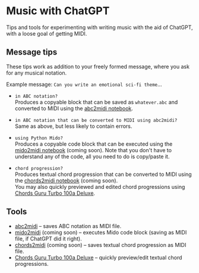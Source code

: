# Music with ChatGPT

Tips and tools for experimenting with writing music with the aid of ChatGPT, with a loose goal of getting MIDI.

## Message tips

These tips work as addition to your freely formed message, where you ask for any musical notation.

Example message: `Can you write an emotional sci-fi theme`...

- `in ABC notation?`<br>
Produces a copyable block that can be saved as `whatever.abc` and converted to MIDI using the [abc2midi notebook](https://colab.research.google.com/github/olaviinha/MusicWithChatGPT/blob/main/abc2midi.ipynb).

- `in ABC notation that can be converted to MIDI using abc2midi?`<br>
Same as above, but less likely to contain errors.

- `using Python Mido?`<br>
Produces a copyable code block that can be executed using the [mido2midi notebook]() (coming soon). Note that you don't have to understand any of the code, all you need to do is copy/paste it.

- `chord progression?`<br>
Produces textual chord progression that can be converted to MIDI using the [chords2midi notebook]() (coming soon).<br>
You may also quickly previewed and edited chord progressions using [Chords Guru Turbo 100a Deluxe](https://ki.gy/cv).

## Tools

- [abc2midi]() – saves ABC notation as MIDI file.
- [mido2midi]() (coming soon) – executes Mido code block (saving as MIDI file, if ChatGPT did it right).
- [chords2midi]() (coming soon) – saves textual chord progression as MIDI file.
- [Chords Guru Turbo 100a Deluxe](https://ki.gy/cv) – quickly preview/edit textual chord progressions.
